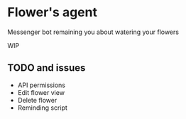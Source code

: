 # Flower's agent

Messenger bot remaining you about watering your flowers

WIP

## TODO and issues
* API permissions
* Edit flower view
* Delete flower
* Reminding script
